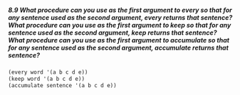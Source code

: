 ##### 8.9  What procedure can you use as the first argument to every so that for any sentence used as the second argument, every returns that sentence? What procedure can you use as the first argument to keep so that for any sentence used as the second argument, keep returns that sentence? What procedure can you use as the first argument to accumulate so that for any sentence used as the second argument, accumulate returns that sentence?

```Scheme
(every word '(a b c d e))
(keep word '(a b c d e))
(accumulate sentence '(a b c d e))
```
